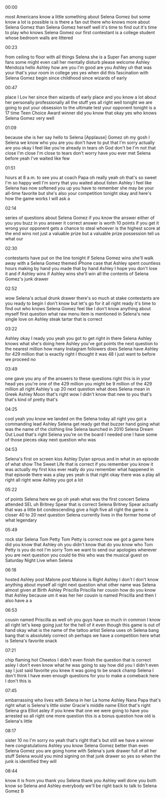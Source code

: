 
00:00

most Americans know a little something about Selena Gomez but some know a lot is possible is is there a fan out there who knows more about Selena Gomez than Selena Gomez herself well it's time to find out it's time to play who knows Selena Gomez our first contestant is a college student whose bedroom walls are littered

00:23

from ceiling to floor with all things Selena she is a Super Fan among super fans some might even call her mentally disturb please welcome Ashley Mendoza hello Ashley how are you I'm good are you Ashley uh that was your that's your room in college yes yes when did this fascination with Selena Gomez begin since childhood since wizards of early

00:47

place I Lov her since then wizards of early place and you know a lot about her personally professionally all the stuff yes all right well tonight we are going to put your obsession to the ultimate test your opponent tonight is a 17 time Teen Choice Award winner did you know that okay yes who knows Selena Gomez very well

01:09

because she is her say hello to Selena [Applause] Gomez oh my gosh I Selena we know who you are you don't have to put that I'm sorry actually are you okay I feel like you're already in tears oh God don't be I'm not that close I'm close I'm close to tears don't worry have you ever met Selena before yeah I've waited like few

01:51

hours at 8 a.m. to see you at coach Papa oh really yeah oh that's so sweet I'm so happy well I'm sorry that you waited about listen Ashley I feel like Selena has now softened you up you have to remember she may be your all-time favorite but she's also your competition tonight okay and here's how the game works I will ask a

02:14

series of questions about Selena Gomez if you know the answer either of you you buzz in you answer it correct answer is worth 10 points if you get it wrong your opponent gets a chance to steal whoever is the highest score at the end wins not just a valuable prize but a valuable prize possession tell us what our

02:30

contestants have put on the line tonight if Selena Gomez wins she'll walk away with a Selena Gomez themed iPhone case that Ashley spent countless hours making by hand you made that by hand Ashley I hope you don't lose it and if Ashley wins if Ashley wins she'll win all the contents of Selena Gomez's junk drawer

02:52

wow Selena's actual drunk drawer there's so much at stake contestants are you ready to begin I don't know but let's go for it all right ready it's time to find out who knows Selena Gomez feel like I don't know anything about myself first question what raw menu item is mentioned in Selena's new single love on Ashley steak tartar that is correct

03:22

Ashley okay I ready you yeah you got to get right in there Selena Ashley knows what she's doing here Ashley you've got points the next question to the nearest million how many Instagram followers does Selena have Ashley for 429 million that is exactly right I thought it was 48 I just want to before we proceed no

03:49

one gave you any of the answers to these questions right this is in your head yes you're one of the 429 million you might be 9 million of the 429 million all right Ashley's up 20 next question what does Selena mean in Greek Ashley Moon that's right wow I didn't know that new to you that's that's kind of pretty that's

04:25

cool yeah you know we landed on the Selena today all right you got a commanding lead Ashley Selena get ready get that buzzer hand going what was the name of the clothing line Selena launched in 2010 Selena Dream Out Loud that's right Selena you're on the board I needed one I have some of those pieces okay next question who was

04:53

Selena's first on screen kiss Ashley Dylan sprous and in what in an episode of what show The Sweet Life that is correct if you remember you know it was actually my first kiss ever really do you remember what happened in that episode there was a play yes yeah is that right okay there was a play all right all right wow Ashley you got a lot

05:22

of points Selena here we go oh yeah what was the first concert Selena attended SEL uh Britney Spear that is correct Selena Britney Spear actually that was a little bit condescending give a high five all right the game is closer 40 to 20 next question Selena currently lives in the former home of what legendary

05:49

rock star Selena Tom Petty Tom Petty is correct now we got a game here did you know that Ashley oh you didn't know that do you know who Tom Petty is you do not I'm sorry Tom we want to send our apologies wherever you are next question you could tie this who was the musical guest on Saturday Night Live when Selena

06:18

hosted Ashley post Malone post Malone is Right Ashley I don't I don't know anything about myself all right next question what other name was Selena almost given at Birth Ashley Priscilla Priscilla her cousin how do you know that Ashley because um it was her her cousin is named Priscilla and then I also have a a

06:53

cousin named Priscilla as well oh you guys have so much in common I know all right let's keep going just for the hell of it even though this game is out of hand okay what is the name of the tattoo artist Selena uses oh Selena bang bang that is absolutely correct oh perhaps we have a competition here what is Selena's favorite snack

07:21

chip flaming hot Cheetos I didn't even finish the question that is correct asley I don't even know what he was going to say how did you I didn't even say I just said favorite you knew it was going to be snack champ Selena I don't think I have even enough questions for you to make a comeback here I don't this is

07:45

embarrassing who lives with Selena in her La home Ashley Nana Papa that's right what is Selena's little sister Gracie's middle name Elliot that's right Selena gra Elliot asley if you knew that one we were going to have you arrested so all right one more question this is a bonus question how old is Selena's little

08:17

sister 10 no I'm sorry no yeah that's right that's but still we have a winner here congratulations Ashley you know Selena Gomez better than even Selena Gomez you are going home with Selena's junk drawer full of all her stuff Selena would you mind signing on that junk drawer so yes so when the junk is identified they will

08:44

know it is from you thank you Selena thank you Ashley well done you both know so Selena and Ashley everybody we'll be right back to talk to Selena Gomez B










